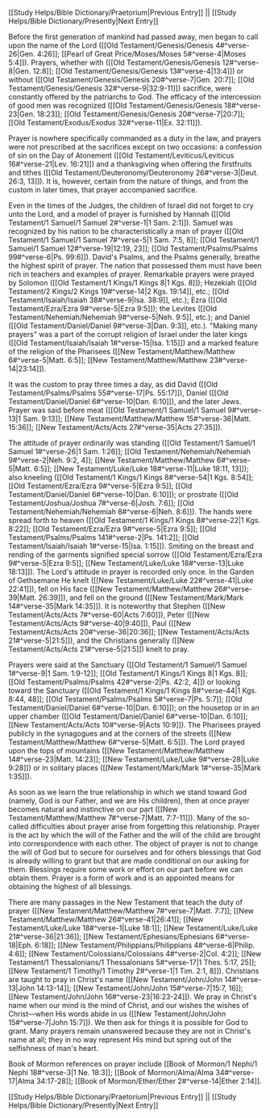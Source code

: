 [[Study Helps/Bible Dictionary/Praetorium|Previous Entry]]  ||  [[Study Helps/Bible Dictionary/Presently|Next Entry]]

 Before the first generation of mankind had passed away, men began to call upon the name of the Lord ([[Old Testament/Genesis/Genesis 4#^verse-26|Gen. 4:26]]; [[Pearl of Great Price/Moses/Moses 5#^verse-4|Moses 5:4]]). Prayers, whether with ([[Old Testament/Genesis/Genesis 12#^verse-8|Gen. 12:8]]; [[Old Testament/Genesis/Genesis 13#^verse-4|13:4]]) or without ([[Old Testament/Genesis/Genesis 20#^verse-7|Gen. 20:7]]; [[Old Testament/Genesis/Genesis 32#^verse-9|32:9-11]]) sacrifice, were constantly offered by the patriarchs to God. The efficacy of the intercession of good men was recognized ([[Old Testament/Genesis/Genesis 18#^verse-23|Gen. 18:23]]; [[Old Testament/Genesis/Genesis 20#^verse-7|20:7]]; [[Old Testament/Exodus/Exodus 32#^verse-11|Ex. 32:11]]).

 Prayer is nowhere specifically commanded as a duty in the law, and prayers were not prescribed at the sacrifices except on two occasions: a confession of sin on the Day of Atonement ([[Old Testament/Leviticus/Leviticus 16#^verse-21|Lev. 16:21]]) and a thanksgiving when offering the firstfruits and tithes ([[Old Testament/Deuteronomy/Deuteronomy 26#^verse-3|Deut. 26:3, 13]]). It is, however, certain from the nature of things, and from the custom in later times, that prayer accompanied sacrifice.

 Even in the times of the Judges, the children of Israel did not forget to cry unto the Lord, and a model of prayer is furnished by Hannah ([[Old Testament/1 Samuel/1 Samuel 2#^verse-1|1 Sam. 2:1]]). Samuel was recognized by his nation to be characteristically a man of prayer ([[Old Testament/1 Samuel/1 Samuel 7#^verse-5|1 Sam. 7:5, 8]]; [[Old Testament/1 Samuel/1 Samuel 12#^verse-19|12:19, 23]]; [[Old Testament/Psalms/Psalms 99#^verse-6|Ps. 99:6]]). David's Psalms, and the Psalms generally, breathe the highest spirit of prayer. The nation that possessed them must have been rich in teachers and examples of prayer. Remarkable prayers were prayed by Solomon ([[Old Testament/1 Kings/1 Kings 8|1 Kgs. 8]]); Hezekiah ([[Old Testament/2 Kings/2 Kings 19#^verse-14|2 Kgs. 19:14]], etc.; [[Old Testament/Isaiah/Isaiah 38#^verse-9|Isa. 38:9]], etc.); Ezra ([[Old Testament/Ezra/Ezra 9#^verse-5|Ezra 9:5]]); the Levites ([[Old Testament/Nehemiah/Nehemiah 9#^verse-5|Neh. 9:5]], etc.); and Daniel ([[Old Testament/Daniel/Daniel 9#^verse-3|Dan. 9:3]], etc.). "Making many prayers" was a part of the corrupt religion of Israel under the later kings ([[Old Testament/Isaiah/Isaiah 1#^verse-15|Isa. 1:15]]) and a marked feature of the religion of the Pharisees ([[New Testament/Matthew/Matthew 6#^verse-5|Matt. 6:5]]; [[New Testament/Matthew/Matthew 23#^verse-14|23:14]]).

 It was the custom to pray three times a day, as did David ([[Old Testament/Psalms/Psalms 55#^verse-17|Ps. 55:17]]), Daniel ([[Old Testament/Daniel/Daniel 6#^verse-10|Dan. 6:10]]), and the later Jews. Prayer was said before meat ([[Old Testament/1 Samuel/1 Samuel 9#^verse-13|1 Sam. 9:13]]; [[New Testament/Matthew/Matthew 15#^verse-36|Matt. 15:36]]; [[New Testament/Acts/Acts 27#^verse-35|Acts 27:35]]).

 The attitude of prayer ordinarily was standing ([[Old Testament/1 Samuel/1 Samuel 1#^verse-26|1 Sam. 1:26]]; [[Old Testament/Nehemiah/Nehemiah 9#^verse-2|Neh. 9:2, 4]]; [[New Testament/Matthew/Matthew 6#^verse-5|Matt. 6:5]]; [[New Testament/Luke/Luke 18#^verse-11|Luke 18:11, 13]]); also kneeling ([[Old Testament/1 Kings/1 Kings 8#^verse-54|1 Kgs. 8:54]]; [[Old Testament/Ezra/Ezra 9#^verse-5|Ezra 9:5]]; [[Old Testament/Daniel/Daniel 6#^verse-10|Dan. 6:10]]); or prostrate ([[Old Testament/Joshua/Joshua 7#^verse-6|Josh. 7:6]]; [[Old Testament/Nehemiah/Nehemiah 8#^verse-6|Neh. 8:6]]). The hands were spread forth to heaven ([[Old Testament/1 Kings/1 Kings 8#^verse-22|1 Kgs. 8:22]]; [[Old Testament/Ezra/Ezra 9#^verse-5|Ezra 9:5]]; [[Old Testament/Psalms/Psalms 141#^verse-2|Ps. 141:2]]; [[Old Testament/Isaiah/Isaiah 1#^verse-15|Isa. 1:15]]). Smiting on the breast and rending of the garments signified special sorrow ([[Old Testament/Ezra/Ezra 9#^verse-5|Ezra 9:5]]; [[New Testament/Luke/Luke 18#^verse-13|Luke 18:13]]). The Lord's attitude in prayer is recorded only once. In the Garden of Gethsemane He knelt ([[New Testament/Luke/Luke 22#^verse-41|Luke 22:41]]), fell on His face ([[New Testament/Matthew/Matthew 26#^verse-39|Matt. 26:39]]), and fell on the ground ([[New Testament/Mark/Mark 14#^verse-35|Mark 14:35]]). It is noteworthy that Stephen ([[New Testament/Acts/Acts 7#^verse-60|Acts 7:60]]), Peter ([[New Testament/Acts/Acts 9#^verse-40|9:40]]), Paul ([[New Testament/Acts/Acts 20#^verse-36|20:36]]; [[New Testament/Acts/Acts 21#^verse-5|21:5]]), and the Christians generally ([[New Testament/Acts/Acts 21#^verse-5|21:5]]) knelt to pray.

 Prayers were said at the Sanctuary ([[Old Testament/1 Samuel/1 Samuel 1#^verse-9|1 Sam. 1:9-12]]; [[Old Testament/1 Kings/1 Kings 8|1 Kgs. 8]]; [[Old Testament/Psalms/Psalms 42#^verse-2|Ps. 42:2, 4]]) or looking toward the Sanctuary ([[Old Testament/1 Kings/1 Kings 8#^verse-44|1 Kgs. 8:44, 48]]; [[Old Testament/Psalms/Psalms 5#^verse-7|Ps. 5:7]]; [[Old Testament/Daniel/Daniel 6#^verse-10|Dan. 6:10]]); on the housetop or in an upper chamber ([[Old Testament/Daniel/Daniel 6#^verse-10|Dan. 6:10]]; [[New Testament/Acts/Acts 10#^verse-9|Acts 10:9]]). The Pharisees prayed publicly in the synagogues and at the corners of the streets ([[New Testament/Matthew/Matthew 6#^verse-5|Matt. 6:5]]). The Lord prayed upon the tops of mountains ([[New Testament/Matthew/Matthew 14#^verse-23|Matt. 14:23]]; [[New Testament/Luke/Luke 9#^verse-28|Luke 9:28]]) or in solitary places ([[New Testament/Mark/Mark 1#^verse-35|Mark 1:35]]).

 As soon as we learn the true relationship in which we stand toward God (namely, God is our Father, and we are His children), then at once prayer becomes natural and instinctive on our part ([[New Testament/Matthew/Matthew 7#^verse-7|Matt. 7:7-11]]). Many of the so-called difficulties about prayer arise from forgetting this relationship. Prayer is the act by which the will of the Father and the will of the child are brought into correspondence with each other. The object of prayer is not to change the will of God but to secure for ourselves and for others blessings that God is already willing to grant but that are made conditional on our asking for them. Blessings require some work or effort on our part before we can obtain them. Prayer is a form of work and is an appointed means for obtaining the highest of all blessings.

 There are many passages in the New Testament that teach the duty of prayer ([[New Testament/Matthew/Matthew 7#^verse-7|Matt. 7:7]]; [[New Testament/Matthew/Matthew 26#^verse-41|26:41]]; [[New Testament/Luke/Luke 18#^verse-1|Luke 18:1]]; [[New Testament/Luke/Luke 21#^verse-36|21:36]]; [[New Testament/Ephesians/Ephesians 6#^verse-18|Eph. 6:18]]; [[New Testament/Philippians/Philippians 4#^verse-6|Philip. 4:6]]; [[New Testament/Colossians/Colossians 4#^verse-2|Col. 4:2]]; [[New Testament/1 Thessalonians/1 Thessalonians 5#^verse-17|1 Thes. 5:17, 25]]; [[New Testament/1 Timothy/1 Timothy 2#^verse-1|1 Tim. 2:1, 8]]). Christians are taught to pray in Christ's name ([[New Testament/John/John 14#^verse-13|John 14:13-14]]; [[New Testament/John/John 15#^verse-7|15:7, 16]]; [[New Testament/John/John 16#^verse-23|16:23-24]]). We pray in Christ's name when our mind is the mind of Christ, and our wishes the wishes of Christ—when His words abide in us ([[New Testament/John/John 15#^verse-7|John 15:7]]). We then ask for things it is possible for God to grant. Many prayers remain unanswered because they are not in Christ's name at all; they in no way represent His mind but spring out of the selfishness of man's heart.

 Book of Mormon references on prayer include [[Book of Mormon/1 Nephi/1 Nephi 18#^verse-3|1 Ne. 18:3]]; [[Book of Mormon/Alma/Alma 34#^verse-17|Alma 34:17-28]]; [[Book of Mormon/Ether/Ether 2#^verse-14|Ether 2:14]].

[[Study Helps/Bible Dictionary/Praetorium|Previous Entry]]  ||  [[Study Helps/Bible Dictionary/Presently|Next Entry]]